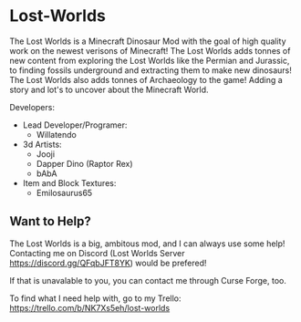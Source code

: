 # Lost-Worlds

The Lost Worlds is a Minecraft Dinosaur Mod with the goal of high quality work on the newest verisons of Minecraft! The Lost Worlds adds tonnes of new content from exploring the Lost Worlds like the Permian and Jurassic, to finding fossils underground and extracting them to make new dinosaurs! The Lost Worlds also adds tonnes of Archaeology to the game! Adding a story and lot's to uncover about the Minecraft World.

Developers:
* Lead Developer/Programer:
  * Willatendo
* 3d Artists:
  * Jooji
  * Dapper Dino (Raptor Rex)
  * bAbA
* Item and Block Textures:
  * Emilosaurus65

## Want to Help?

The Lost Worlds is a big, ambitous mod, and I can always use some help! Contacting me on Discord (Lost Worlds Server https://discord.gg/QFqbJFT8YK) would be prefered!

If that is unavalable to you, you can contact me through Curse Forge, too.

To find what I need help with, go to my Trello: https://trello.com/b/NK7Xs5eh/lost-worlds
